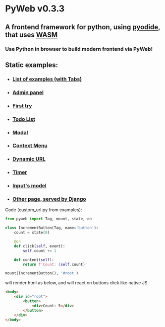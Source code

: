 # PyWeb v0.3.3

## A frontend framework for python, using [pyodide](https://pyodide.org/), that uses [WASM](https://webassembly.org/)
### Use Python in browser to build modern frontend via PyWeb!

## Static examples:
- ### [List of examples (with Tabs)](https://pyweb.herokuapp.com/e/list-examples)
- ### [Admin panel](https://pyweb.herokuapp.com/e/)
- ### [First try](https://pyweb.herokuapp.com/e/buttons)
- ### [Todo List](https://pyweb.herokuapp.com/e/todos)
- ### [Modal](https://pyweb.herokuapp.com/e/modal)
- ### [Context Menu](https://pyweb.herokuapp.com/e/context-menu)
- ### [Dynamic URL](https://pyweb.herokuapp.com/e/dynamic-url)
- ### [Timer](https://pyweb.herokuapp.com/e/timer)
- ### [Input's model](https://pyweb.herokuapp.com/e/text-sync)
- ### [Other page, served by Django](https://pyweb.herokuapp.com/e/custom_url)

Code (custom_url.py from examples):
```python
from pyweb import Tag, mount, state, on

class IncrementButton(Tag, name='button'):
    count = state(0)

    @on
    def click(self, event):
        self.count += 1

    def content(self):
        return f'Count: {self.count}'

mount(IncrementButton(), '#root')
```
will render html as below, and will react on buttons click like native JS
```html
<body>
    <div id="root">
        <button>
            <div>Count: 5</div>
        </button>
    </div>
</body>
```
